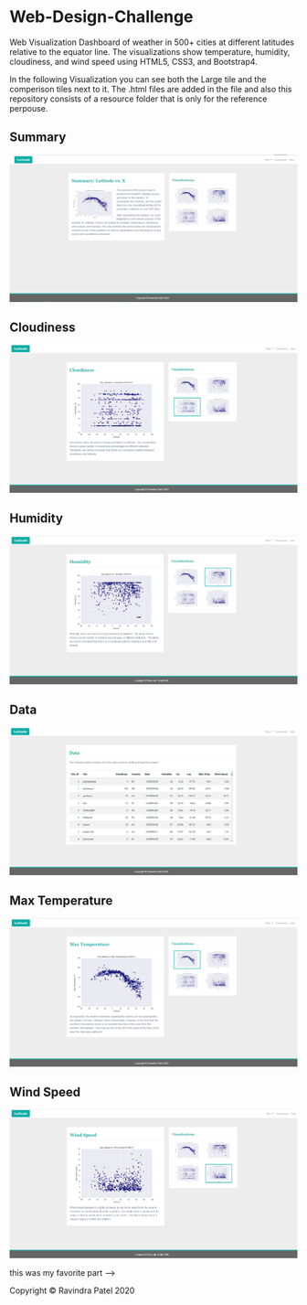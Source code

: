 # Web-Design-Challenge

Web Visualization Dashboard of weather in 500+ cities at different latitudes relative to the equator line. The visualizations show temperature, humidity, cloudiness, and wind speed using HTML5, CSS3, and Bootstrap4.

In the following Visualization you can see both the Large tile and the comperison tiles next to it. The .html files are added in the file and also this repository consists of a resource folder that is only for the reference perpouse. 

## Summary
![](Results/Summary.PNG)

## Cloudiness
![](Results/Cloudiness.PNG)

## Humidity
![](Results/Humidity.PNG)

## Data
![](Results/Data.PNG)

## Max Temperature
![](Results/Max_temp.PNG)

## Wind Speed
![](Results/Wind_speed.PNG)

this was my favorite part --> <div class="footer">Copyright &copy; Ravindra Patel 2020</div>
